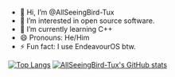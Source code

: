 - 👋 Hi, I’m @AllSeeingBird-Tux
- 👀 I’m interested in open source software.
- 🌱 I’m currently learning C++
- 😄 Pronouns: He/Him
- ⚡ Fun fact: I use EndeavourOS btw.

<!---
AllSeeingBird-Tux/AllSeeingBird-Tux is a ✨ special ✨ repository because its `README.md` (this file) appears on your GitHub profile.
You can click the Preview link to take a look at your changes.
--->
[![Top Langs](https://github-readme-stats.vercel.app/api/top-langs/?username=AllSeeingBird-Tux&layout=pie)](https://github.com/anuraghazra/github-readme-stats)
[![AllSeeingBird-Tux's GitHub stats](https://github-readme-stats.vercel.app/api?username=AllSeeingBird-Tux)](https://github.com/anuraghazra/github-readme-stats)
